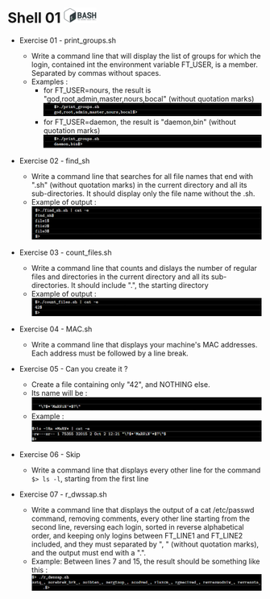 # Shell 01  <img src="pics/bash.png" width="64" height="30" />

- Exercise 01 - print_groups.sh
  - Write a command line that will display the list of groups for which the login, contained int the environment variable FT_USER, is a member. Separated by commas without spaces.
  - Examples :
    - for FT_USER=nours, the result is "god,root,admin,master,nours,bocal" (without quotation marks)
    ![Image1](pics/exersice_01_1.png)
    - for FT_USER=daemon, the result is "daemon,bin" (without quotation marks)
    ![Image1](pics/exersice_01_2.png)


- Exercise 02 - find_sh
  - Write a command line that searches for all file names that end with ".sh" (without quotation marks) in the current directory and all its sub-directories. It should display only the file name without the .sh.
  - Example of output :
  ![Image1](pics/exersice_02.png)
  
- Exercise 03 - count_files.sh
  - Write a command line that counts and dislays the number of regular files and directories in the current directory and all its sub-directories. It should include ".", the starting directory
  - Example of output :
  ![Image1](pics/exersice_03.png)

- Exercise 04 - MAC.sh
  - Write a command line that displays your machine's MAC addresses. Each address must be followed by a line break.

- Exercise 05 - Can you create it ?
  - Create a file containing only "42", and NOTHING else.
  - Its name will be :
  ![Image1](pics/exersice_05_1.png)
  - Example :
  ![Image1](pics/exersice_05_2.png)

- Exercise 06 - Skip
  - Write a command line that displays every other line for the command ```$> ls -l```, starting from the first line

- Exercise 07 - r_dwssap.sh
  - Write a command line that displays the output of a cat /etc/passwd command, removing comments, every other line starting from the second line, reversing each login, sorted in reverse alphabetical order, and keeping only logins between FT_LINE1 and FT_LINE2 included, and they must separated by ", " (without quotation marks), and the output must end with a ".".
  - Example: Between lines 7 and 15, the result should be something like this : 
  ![Image1](pics/exersice_07.png)
